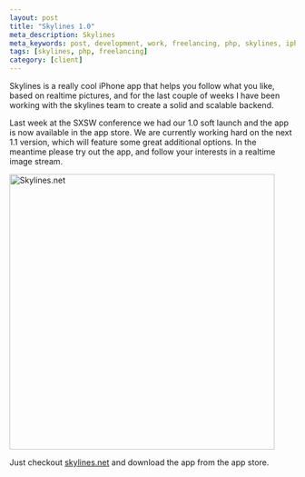 ```yaml
---
layout: post
title: "Skylines 1.0"
meta_description: Skylines
meta_keywords: post, development, work, freelancing, php, skylines, iphone
tags: [skylines, php, freelancing]
category: [client]
---
```


Skylines is a really cool iPhone app that helps you follow what you
like, based on realtime pictures, and for the last couple of weeks I
have been working with the skylines team to create a solid and scalable
backend.

Last week at the SXSW conference we had our 1.0 soft launch and the app is
now available in the app store. We are currently working hard on the
next 1.1 version, which will feature some great additional
options. In the meantime please try out the app, and follow your
interests in a realtime image stream.

<img src="https://s3-eu-west-1.amazonaws.com/eu-west-1.beatletech.com/images/skylines.png" alt="Skylines.net" height="485" width="467">

Just checkout <a href="http://skylines.net">skylines.net</a> and download
the app from the app store.
